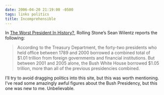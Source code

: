 ```yaml
---
date: 2006-04-20 21:19:00 -0500
tags: links politics
title: Incomprehensible
---
```


In [The Worst President In History?](http://www.rollingstone.com/news/profile/story/9961300/the_worst_president_in_history?rnd=1145577215127&has-player=unknown), Rolling Stone’s Sean Wilentz reports the following:

> According to the Treasury Department, the forty-two presidents who held office between 1789 and 2000 borrowed a combined total of $1.01 trillion from foreign governments and financial institutions. But between 2001 and 2005 alone, the Bush White House borrowed $1.05 trillion, more than all of the previous presidencies combined.

I’ll try to avoid dragging politics into this site, but this was worth mentioning. I’ve read some amazingly awful figures about the Bush Presidency, but this one was new to me. Unbelievable.